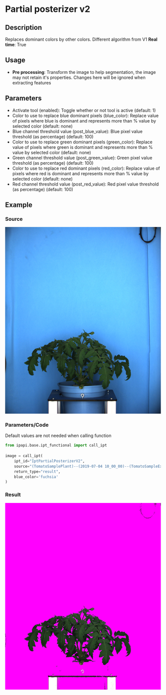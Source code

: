 # Partial posterizer v2

## Description

Replaces dominant colors by other colors. Different algorithm from V1
**Real time**: True

## Usage

- **Pre processing**: Transform the image to help segmentation, 
    the image may not retain it's 
    properties. Changes here will be ignored when extracting features

## Parameters

- Activate tool (enabled): Toggle whether or not tool is active (default: 1)
- Color to use to replace blue dominant pixels (blue_color): Replace value of pixels where blue is dominant and represents more than % value by selected color (default: none)
- Blue channel threshold value (post_blue_value): Blue pixel value threshold (as percentage) (default: 100)
- Color to use to replace green dominant pixels (green_color): Replace value of pixels where green is dominant and represents more than % value by selected color (default: none)
- Green channel threshold value (post_green_value): Green pixel value threshold (as percentage) (default: 100)
- Color to use to replace red dominant pixels (red_color): Replace value of pixels where red is dominant and represents more than % value by selected color (default: none)
- Red channel threshold value (post_red_value): Red pixel value threshold (as percentage) (default: 100)

## Example

### Source

![Source image](images/tomato_sample_plant.jpg)

### Parameters/Code

Default values are not needed when calling function

```python
from ipapi.base.ipt_functional import call_ipt

image = call_ipt(
    ipt_id="IptPartialPosterizerV2",
    source="(TomatoSamplePlant)--(2019-07-04 10_00_00)--(TomatoSampleExperiment)--(vis-side0).jpg",
    return_type="result",
    blue_color='fuchsia'
)
```

### Result

![Result image](images/ipt_Partial_posterizer_v2.jpg)
